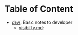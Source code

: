 # Table of Content

- [dev/](dev/): Basic notes to developer
  - [visibility.md](dev/visibility.md): 
